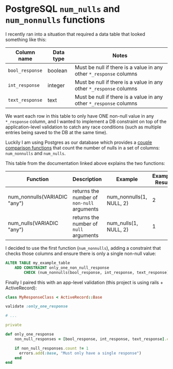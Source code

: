 # PostgreSQL `num_nulls` and `num_nonnulls` functions

I recently ran into a situation that required a data table that looked something like this: 

Column name | Data type | Notes
----------- | --------- | -----
`bool_response` | boolean | Must be null if there is a value in any other `*_response` columns
`int_response` | integer | Must be null if there is a value in any other `*_response` columns
`text_response` | text | Must be null if there is a value in any other `*_response` columns

We want each row in this table to only have ONE non-null value in any `*_response` column, and I wanted to implement a DB constraint on top of the application-level validation to catch any race conditions (such as multiple entries being saved to the DB at the same time).

Luckily I am using Postgres as our database which provides a [couple comparison functions](https://www.postgresql.org/docs/10/functions-comparison.html#FUNCTIONS-COMPARISON-FUNC-TABLE) that count the number of nulls in a set of columns: `num_nonnulls` and `num_nulls`.

This table from the documentation linked above explains the two functions:

Function | Description | Example | Example Result
-------- | ----------- | ------- | --------------
num_nonnulls(VARIADIC "any") | returns the number of `non-null` arguments | num_nonnulls(1, NULL, 2) | 2
num_nulls(VARIADIC "any") | returns the number of `null` arguments | num_nulls(1, NULL, 2) | 1

I decided to use the first function (`num_nonnulls`), adding a constraint that checks those columns and ensure there is only a single non-null value:

```sql
ALTER TABLE my_example_table
    ADD CONSTRAINT only_one_non_null_response
        CHECK (num_nonnulls(bool_response, int_response, text_response) = 1);
```

Finally I paired this with an app-level validation (this project is using rails + ActiveRecord):

```ruby
class MyResponseClass < ActiveRecord::Base

validate :only_one_response

# ...

private

def only_one_response
    non_null_responses = [bool_response, int_response, text_response].compact

    if non_null_responses.count != 1
      errors.add(:base, "Must only have a single response")
    end
end
```